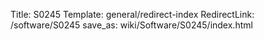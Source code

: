 Title: S0245
Template: general/redirect-index
RedirectLink: /software/S0245
save_as: wiki/Software/S0245/index.html